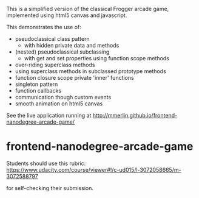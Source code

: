 This is a simplified version of the classical Frogger arcade game, implemented
using html5 canvas and javascript.

This demonstrates the use of:
* pseudoclassical class pattern
  * with hidden private data and methods
* (nested) pseudoclassical subclassing
  * with get and set properties using function scope methods
* over-riding superclass methods
* using superclass methods in subclassed prototype methods
* function closure scope private 'inner' functions
* singleton pattern
* function callbacks
* communication though custom events
* smooth animation on html5 canvas

See the live application running at
http://mmerlin.github.io/frontend-nanodegree-arcade-game/

frontend-nanodegree-arcade-game
===============================

Students should use this rubric: https://www.udacity.com/course/viewer#!/c-ud015/l-3072058665/m-3072588797

for self-checking their submission.
